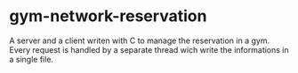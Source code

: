 # gym-network-reservation
A server and a client writen with C to manage the reservation in a gym.
Every request is handled by a separate thread wich write the informations in a single file.
